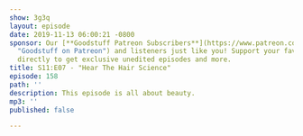 ```yaml
---
show: 3g3q
layout: episode
date: 2019-11-13 06:00:21 -0800
sponsor: Our [**Goodstuff Patreon Subscribers**](https://www.patreon.com/goodstuff
  "Goodstuff on Patreon") and listeners just like you! Support your favorite podcasts
  directly to get exclusive unedited episodes and more.
title: S11:E07 - "Hear The Hair Science"
episode: 158
path: ''
description: This episode is all about beauty.
mp3: ''
published: false

---
```

